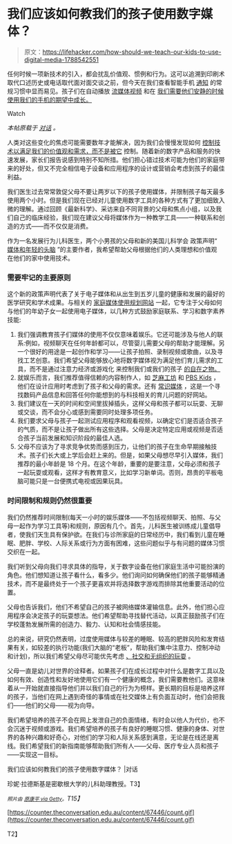# 我们应该如何教我们的孩子使用数字媒体？

> 原文：<https://lifehacker.com/how-should-we-teach-our-kids-to-use-digital-media-1788542551>

任何时候一项新技术的引入，都会扰乱价值观、惯例和行为。这可以追溯到印刷术取代口述历史或电话取代面对面交谈之前，但今天在我们查看智能手机 [通知](http://dx.doi.org/10.1111/comt.12090) 的常规习惯中显而易见。孩子们在自动播放 [流媒体视频](http://dx.doi.org/10.1145/2858036.2858278) 和在 [我们需要他们安静的时候使用我们的手机的期望中成长。](https://medium.com/@awsamuel/why-kids-screen-time-is-a-feminist-issue-53d941681717#.4chc59sfi)

Watch

*本帖原载于* [*对话*](https://theconversation.com/how-should-we-teach-our-kids-to-use-digital-media-67446) *。*

人类对这些变化的焦虑可能需要数年才能解决，因为我们会慢慢发现如何 [控制技术以满足我们的价值观和需求，而不是被它](http://citeseerx.ist.psu.edu/viewdoc/download?doi=10.1.1.452.8515&rep=rep1&type=pdf) 控制。随着新的数字产品和服务的快速发展，家长们报告说感到特别不知所措。他们担心错过技术可能为他们的家庭带来的好处，但又不完全相信电子设备和应用程序的设计或营销会考虑到孩子的最佳利益。

我们医生过去常常敦促父母不要让两岁以下的孩子使用媒体，并限制孩子每天最多使用两个小时。但是我们现在已经对儿童使用数字工具的各种方式有了更加细致入微的理解。通过回顾《最新科学》、采访来自不同背景的父母和焦点小组，以及我们自己的临床经验，我们现在建议父母将媒体作为一种教学工具——一种联系和创造的方式——而不仅仅是消费。

作为一名发展行为儿科医生，两个小男孩的父母和新的美国儿科学会 政策声明“ [媒体和年轻的头脑](http://dx.doi.org/10.1542/peds.2016-2591) ”的主要作者，我希望帮助父母根据他们的人类理想和价值观 在他们的家中使用技术。

### **需要牢记的主要原则**

这个新的政策声明代表了关于电子媒体和从出生到五岁儿童的健康和发展的最好的医学研究和学术成果。与相关的 [家庭媒体使用规划网站](https://www.healthychildren.org/English/media/Pages/default.aspx) 一起，它专注于父母如何与他们的年幼子女一起使用电子媒体，以几种方式鼓励家庭联系、学习和数字素养技能:

1.  我们强调教育孩子们媒体的使用不仅仅意味着娱乐。它还可能涉及与他人的联系:例如，视频聊天在任何年龄都可以，尽管婴儿需要父母的帮助才能理解。另一个很好的用途是一起创作和学习——让孩子拍照、录制视频或歌曲，以及寻找工艺创意。我们希望父母能够放心地将数字媒体视为满足他们育儿需求的工具，而不是通过注意力经济或游戏化 来控制我们或我们的孩子 [的自在之物。](http://www.theatlantic.com/magazine/archive/2016/11/the-binge-breaker/501122/)
2.  就娱乐而言，我们推荐值得信赖的内容制作人，如 [芝麻工坊](http://www.sesameworkshop.org/) 和 [PBS Kids](http://pbskids.org/) ，他们在设计应用时考虑到了孩子和父母的需求。还有 [常识媒体](https://www.commonsensemedia.org/) ，这是一个寻找数码产品信息和回答任何你能想到的与科技相关的育儿问题的好网站。
3.  我们建议在一天的时间和空间里拔掉插头，这样父母和孩子都可以玩耍、无聊或交谈，而不会分心或感到需要同时处理多项任务。
4.  我们要求父母与孩子一起测试应用程序和观看视频，以确定它们是否适合孩子的气质，而不是让孩子做出所有这些选择。父母是决定特定应用或视频是否适合孩子当前发展和知识阶段的最佳人选。
5.  父母不应该为了寻求竞争优势而感到压力，让他们的孩子在生命早期接触技术。孩子们长大或上学后会赶上来的。但是，如果父母想尽早引入媒体，我们推荐的最小年龄是 18 个月。在这个年龄，重要的是要注意，父母必须和孩子一起玩耍或观看，这样才有教育意义，比如学习新单词。否则，昂贵的平板电脑可能只是一台便携式电视或因果玩具。

### **时间限制和规则仍然很重要**

我们仍然推荐时间限制(每天一小时的娱乐媒体——不包括视频聊天、拍照、与父母一起作为学习工具等)和规则，原因有几个。首先，儿科医生被训练成儿童倡导者，使我们天生具有保护欲。在我们与诊所家庭的日常经历中，我们看到儿童在睡眠、肥胖、学校、人际关系或行为方面有困难，这些问题似乎与有问题的媒体习惯交织在一起。

我们听到父母向我们寻求具体的指导，关于数字设备在他们家庭生活中可能扮演的角色。他们想知道让孩子看什么，看多少。他们询问如何确保他们的孩子能够精通技术，而不是最终处于一个孩子更喜欢并将选择数字游戏而排除其他重要活动的位置。

父母也告诉我们，他们不希望自己的孩子被网络媒体灌输信息。此外，他们担心应用程序会决定孩子的玩耍想法。他们希望帮助寻找替代活动，以真正鼓励孩子们在学校蓬勃发展所需的创造力、毅力、认知和社会情感技能。

总的来说，研究仍然表明，过度使用媒体与较差的睡眠、较高的肥胖风险和发育结果有关，如较差的执行功能(我们大脑的“老板”，帮助我们集中注意力、控制冲动和计划)，所以我们希望父母尽可能优先考虑 [、社交和无组织的玩耍](http://dx.doi.org/10.1542/peds.2006-2697) 。

父母一直是幼儿对世界的诠释者。如果孩子们在成长过程中对什么是数字工具以及如何有效、创造性和友好地使用它们有一个健康的概念，我们需要教他们。这意味着从一开始就直接指导他们并以我们自己的行为为榜样。更长期的目标是培养这样的孩子，当他们在网上遇到奇怪的事情或在社交媒体上有负面互动时，他们会把我们——他们的父母——视为向导。

我们希望培养的孩子不会在网上发泄自己的负面情绪，有时会以他人为代价，也不会沉迷于视频或游戏。我们希望培养的孩子有良好的睡眠习惯、健康的身体、对世界的各种兴趣和好奇心，对他们的学习和人际关系感到满意，无论是在线还是离线。我们希望我们的新指南能够帮助我们所有人——父母、医疗专业人员和孩子——实现这一目标。

我们应该如何教我们的孩子使用数字媒体？ |对话

珍妮·拉德斯基是密歇根大学的儿科助理教授。T3】

*<small>照片由</small>* [*<small>原康平 via Getty</small>*](http://www.gettyimages.com/license/161657193)*<small>。</small>T15】*

[https://counter.theconversation.edu.au/content/67446/count.gif](https://counter.theconversation.edu.au/content/67446/count.gif)

T2】